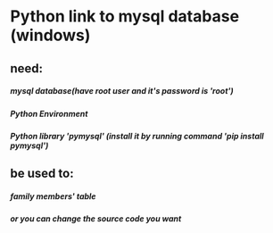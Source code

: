 # Python link to mysql database (windows)
## need:

##### mysql database(have root user and it's password is 'root')
##### Python Environment
##### Python library 'pymysql' (install it by running command 'pip install pymysql')


## be used to:
##### family members' table
##### or you can change the source code you want
